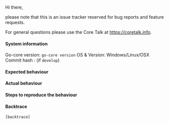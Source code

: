 Hi there,

please note that this is an issue tracker reserved for bug reports and feature requests.

For general questions please use the Core Talk at https://coretalk.info.

#### System information

Go-core version: `go-core version`
OS & Version: Windows/Linux/OSX
Commit hash : (if `develop`)

#### Expected behaviour


#### Actual behaviour


#### Steps to reproduce the behaviour


#### Backtrace

````
[backtrace]
````
